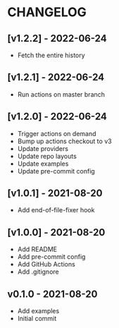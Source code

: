 # CHANGELOG


## [v1.2.2] - 2022-06-24

- Fetch the entire history


## [v1.2.1] - 2022-06-24

- Run actions on master branch


## [v1.2.0] - 2022-06-24

- Trigger actions on demand
- Bump up actions checkout to v3
- Update providers
- Update repo layouts
- Update examples
- Update pre-commit config


## [v1.0.1] - 2021-08-20

- Add end-of-file-fixer hook


## [v1.0.0] - 2021-08-20

- Add README
- Add pre-commit config
- Add GitHub Actions
- Add .gitignore


## v0.1.0 - 2021-08-20

- Add examples
- Initial commit

